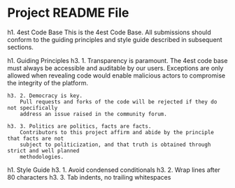 # Project README File

h1. 4est Code Base
    This is the 4est Code Base. All submissions should conform to the guiding principles and
    style guide described in subsequent sections.

h1. Guiding Principles
    h3. 1. Transparency is paramount.
        The 4est code base must always be accessible and auditable by our users.
        Exceptions are only allowed when revealing code would enable malicious actors
        to compromise the integrity of the platform.

    h3. 2. Democracy is key.
        Pull requests and forks of the code will be rejected if they do not specifically
        address an issue raised in the community forum.

    h3. 3. Politics are politics, facts are facts.
        Contributors to this project affirm and abide by the principle that facts are not
        subject to politicization, and that truth is obtained through strict and well planned
        methodologies.

h1. Style Guide
    h3. 1. Avoid condensed conditionals
    h3. 2. Wrap lines after 80 characters
    h3. 3. Tab indents, no trailing whitespaces
